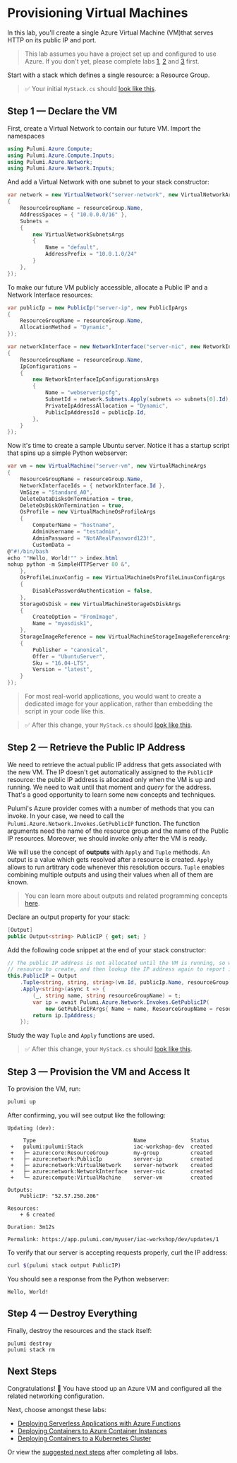 # Provisioning Virtual Machines

In this lab, you'll create a single Azure Virtual Machine (VM)that serves HTTP on its public IP and port.

> This lab assumes you have a project set up and configured to use Azure. If you don't yet, please complete labs [1](../01-iac/01-creating-a-new-project.md), [2](../01-iac/02-configuring-azure.md) and [3](../01-iac/03-provisioning-infrastructure.md) first.

Start with a stack which defines a single resource: a Resource Group.

> :white_check_mark: Your initial `MyStack.cs` should [look like this](../01-iac/code/03-provisioning-infrastructure/step1.cs).

## Step 1 &mdash; Declare the VM

First, create a Virtual Network to contain our future VM. Import the namespaces

```csharp
using Pulumi.Azure.Compute;
using Pulumi.Azure.Compute.Inputs;
using Pulumi.Azure.Network;
using Pulumi.Azure.Network.Inputs;
```

And add a Virtual Network with one subnet to your stack constructor:

```csharp
var network = new VirtualNetwork("server-network", new VirtualNetworkArgs
{
    ResourceGroupName = resourceGroup.Name,
    AddressSpaces = { "10.0.0.0/16" },
    Subnets =
    {
        new VirtualNetworkSubnetsArgs
        {
            Name = "default",
            AddressPrefix = "10.0.1.0/24"
        }
    },
});
```

To make our future VM publicly accessible, allocate a Public IP and a Network Interface resources:

```csharp
var publicIp = new PublicIp("server-ip", new PublicIpArgs
{
    ResourceGroupName = resourceGroup.Name,
    AllocationMethod = "Dynamic",
});

var networkInterface = new NetworkInterface("server-nic", new NetworkInterfaceArgs
{
    ResourceGroupName = resourceGroup.Name,
    IpConfigurations =
    {
        new NetworkInterfaceIpConfigurationsArgs
        {
            Name = "webserveripcfg",
            SubnetId = network.Subnets.Apply(subnets => subnets[0].Id),
            PrivateIpAddressAllocation = "Dynamic",
            PublicIpAddressId = publicIp.Id,
        },
    }
});
```

Now it's time to create a sample Ubuntu server. Notice it has a startup script that spins up a simple Python webserver:

```csharp
var vm = new VirtualMachine("server-vm", new VirtualMachineArgs
{
    ResourceGroupName = resourceGroup.Name,
    NetworkInterfaceIds = { networkInterface.Id },
    VmSize = "Standard_A0",
    DeleteDataDisksOnTermination = true,
    DeleteOsDiskOnTermination = true,
    OsProfile = new VirtualMachineOsProfileArgs
    {
        ComputerName = "hostname",
        AdminUsername = "testadmin",
        AdminPassword = "NotARealPassword123!",
        CustomData = 
@"#!/bin/bash
echo ""Hello, World!"" > index.html
nohup python -m SimpleHTTPServer 80 &",
    },
    OsProfileLinuxConfig = new VirtualMachineOsProfileLinuxConfigArgs
    {
        DisablePasswordAuthentication = false,
    },
    StorageOsDisk = new VirtualMachineStorageOsDiskArgs
    {
        CreateOption = "FromImage",
        Name = "myosdisk1",
    },
    StorageImageReference = new VirtualMachineStorageImageReferenceArgs
    {
        Publisher = "canonical",
        Offer = "UbuntuServer",
        Sku = "16.04-LTS",
        Version = "latest",
    }
});
```

> For most real-world applications, you would want to create a dedicated image for your application, rather than embedding the script in your code like this.

> :white_check_mark: After this change, your `MyStack.cs` should [look like this](./code/step1.cs).

## Step 2 &mdash; Retrieve the Public IP Address

We need to retrieve the actual public IP address that gets associated with the new VM. The IP doesn't get automatically assigned to the `PublicIP` resource: the public IP address is allocated only when the VM is up and running. We need to wait until that moment and *query* for the address. That's a good opportunity to learn some new concepts and techniques.

Pulumi's Azure provider comes with a number of methods that you can invoke. In your case, we need to call the `Pulumi.Azure.Network.Invokes.GetPublicIP` function. The function arguments need the name of the resource group and the name of the Public IP resources. Moreover, we should invoke only after the VM is ready.

We will use the concept of **outputs** with `Apply` and `Tuple` methods. An output is a value which gets resolved after a resource is created. `Apply` allows to run artitrary code whenever this resolution occurs. `Tuple` enables combining multiple outputs and using their values when all of them are known.

> You can learn more about outputs and related programming concepts [here](TODO).

Declare an output property for your stack:

```csharp
[Output]
public Output<string> PublicIP { get; set; }
```

Add the following code snippet at the end of your stack constructor:

```csharp
// The public IP address is not allocated until the VM is running, so wait for that
// resource to create, and then lookup the IP address again to report its public IP.
this.PublicIP = Output
    .Tuple<string, string, string>(vm.Id, publicIp.Name, resourceGroup.Name)
    .Apply<string>(async t => {
        (_, string name, string resourceGroupName) = t;
        var ip = await Pulumi.Azure.Network.Invokes.GetPublicIP(
            new GetPublicIPArgs{ Name = name, ResourceGroupName = resourceGroupName });
        return ip.IpAddress;
    });
```

Study the way `Tuple` and `Apply` functions are used.

> :white_check_mark: After this change, your `MyStack.cs` should [look like this](./code/step2.cs).

## Step 3 &mdash; Provision the VM and Access It

To provision the VM, run:

```bash
pulumi up
```

After confirming, you will see output like the following:

```
Updating (dev):

     Type                               Name              Status
 +   pulumi:pulumi:Stack                iac-workshop-dev  created
 +   ├─ azure:core:ResourceGroup        my-group          created     
 +   ├─ azure:network:PublicIp          server-ip         created     
 +   ├─ azure:network:VirtualNetwork    server-network    created     
 +   ├─ azure:network:NetworkInterface  server-nic        created     
 +   └─ azure:compute:VirtualMachine    server-vm         created

Outputs:
    PublicIP: "52.57.250.206"

Resources:
    + 6 created

Duration: 3m12s

Permalink: https://app.pulumi.com/myuser/iac-workshop/dev/updates/1
```

To verify that our server is accepting requests properly, curl the IP address:

```bash
curl $(pulumi stack output PublicIP)
```

You should see a response from the Python webserver:

```
Hello, World!
```

## Step 4 &mdash; Destroy Everything

Finally, destroy the resources and the stack itself:

```
pulumi destroy
pulumi stack rm
```

## Next Steps

Congratulations! :tada: You have stood up an Azure VM and configured all the related networking configuration.

Next, choose amongst these labs:

* [Deploying Serverless Applications with Azure Functions](../02-serverless/README.md)
* [Deploying Containers to Azure Container Instances](../03-aci/README.md)
* [Deploying Containers to a Kubernetes Cluster](../05-kubernetes/README.md)

Or view the [suggested next steps](/#next-steps) after completing all labs.
